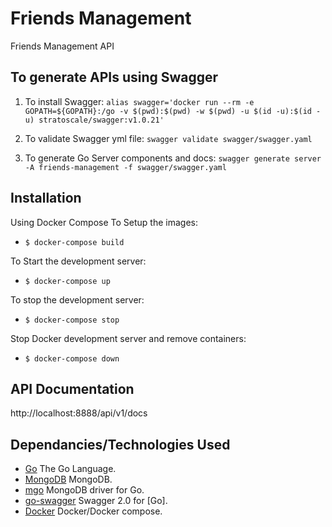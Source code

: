 # Friends Management
Friends Management API

## To generate APIs using Swagger

1. To install Swagger: `alias swagger='docker run --rm -e GOPATH=${GOPATH}:/go -v $(pwd):$(pwd) -w $(pwd) -u $(id -u):$(id -u) stratoscale/swagger:v1.0.21'`

2. To validate Swagger yml file: `swagger validate swagger/swagger.yaml`

3. To generate Go Server components and docs: `swagger generate server -A friends-management -f swagger/swagger.yaml`

## Installation
Using Docker Compose
To Setup the images:

* `$ docker-compose build`

To Start the development server:

* `$ docker-compose up`

To stop the development server:

* `$ docker-compose stop`

Stop Docker development server and remove containers:

* `$ docker-compose down`

## API Documentation
http://localhost:8888/api/v1/docs

## Dependancies/Technologies Used
* [Go](https://golang.org/) The Go Language.
* [MongoDB](https://www.mongodb.com/) MongoDB.
* [mgo](https://gopkg.in/mgo.v2) MongoDB driver for Go.
* [go-swagger](https://goswagger.io/) Swagger 2.0 for [Go].
* [Docker](https://www.docker.com/) Docker/Docker compose.